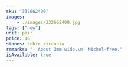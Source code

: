 ```yaml
---
sku: "332662400"
images:
    - ./images/332662400.jpg
tags: ["new"]
unit: pair
price: 16
stones: cubic zirconia
remarks: "- About 3mm wide.\n- Nickel-free."
isAvailable: true
---
```

